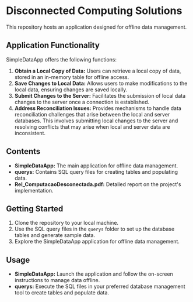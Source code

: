 Disconnected Computing Solutions
================================

This repository hosts an application designed for offline data management.

Application Functionality
-------------------------

SimpleDataApp offers the following functions:

1.  **Obtain a Local Copy of Data:** Users can retrieve a local copy of data, stored in an in-memory table for offline access.
2.  **Save Changes to Local Data:** Allows users to make modifications to the local data, ensuring changes are saved locally.
3.  **Submit Changes to the Server:** Facilitates the submission of local data changes to the server once a connection is established.
4.  **Address Reconciliation Issues:** Provides mechanisms to handle data reconciliation challenges that arise between the local and server databases. This involves submitting local changes to the server and resolving conflicts that may arise when local and server data are inconsistent.

Contents
--------

-   **SimpleDataApp:** The main application for offline data management.
-   **querys:** Contains SQL query files for creating tables and populating data.
-   **Rel_ComputacaoDesconectada.pdf:** Detailed report on the project's implementation.

Getting Started
---------------

1.  Clone the repository to your local machine.
2.  Use the SQL query files in the `querys` folder to set up the database tables and generate sample data.
3.  Explore the SimpleDataApp application for offline data management.

Usage
-----

-   **SimpleDataApp:** Launch the application and follow the on-screen instructions to manage data offline.
-   **querys:** Execute the SQL files in your preferred database management tool to create tables and populate data.
